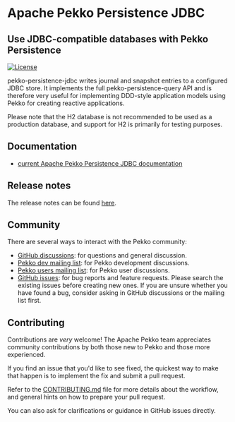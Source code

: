 # Apache Pekko Persistence JDBC
## Use JDBC-compatible databases with Pekko Persistence

[![License](https://img.shields.io/:license-Apache%202-red.svg)](https://www.apache.org/licenses/LICENSE-2.0.txt)

pekko-persistence-jdbc writes journal and snapshot entries to a configured JDBC store. It implements the full pekko-persistence-query API and is therefore very useful for implementing DDD-style 
application models using Pekko for creating reactive applications.

Please note that the H2 database is not recommended to be used as a production database, and support for H2 is primarily for testing purposes.

## Documentation

* [current Apache Pekko Persistence JDBC documentation](https://pekko.apache.org/docs/pekko-persistence-jdbc/current/)

## Release notes

The release notes can be found [here](https://github.com/apache/incubator-pekko-persistence-jdbc/releases).

## Community

There are several ways to interact with the Pekko community:

- [GitHub discussions](https://github.com/apache/incubator-pekko-persistence-jdbc/discussions): for questions and general discussion.
- [Pekko dev mailing list](https://lists.apache.org/list.html?dev@pekko.apache.org): for Pekko development discussions.
- [Pekko users mailing list](https://lists.apache.org/list.html?users@pekko.apache.org): for Pekko user discussions.
- [GitHub issues](https://github.com/apache/incubator-pekko-persistence-jdbc/issues): for bug reports and feature requests. Please search the existing issues before creating new ones. If you are unsure whether you have found a bug, consider asking in GitHub discussions or the mailing list first.

## Contributing

Contributions are *very* welcome! The Apache Pekko team appreciates community contributions by both those new to Pekko and those more experienced.

If you find an issue that you'd like to see fixed, the quickest way to make that happen is to implement the fix and submit a pull request.

Refer to the [CONTRIBUTING.md](CONTRIBUTING.md) file for more details about the workflow, and general hints on how to prepare your pull request.

You can also ask for clarifications or guidance in GitHub issues directly.
